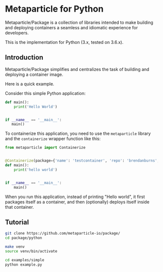 # Metaparticle for Python
Metaparticle/Package is a collection of libraries intended to
make building and deploying containers a seamless and idiomatic
experience for developers.

This is the implementation for Python (3.x, tested on 3.6.x).

## Introduction
Metaparticle/Package simplifies and centralizes the task of
building and deploying a container image.

Here is a quick example.

Consider this simple Python application:
```python
def main():
    print('Hello World')


if __name__ == '__main__':
   main()
```

To containerize this application, you need to use the `metaparticle` library and
the `containerize` wrapper function like this:

```python
from metaparticle import Containerize


@Containerize(package={'name': 'testcontainer', 'repo': 'brendanburns', 'publish': True})
def main():
    print('hello world')


if __name__ == '__main__':
    main()

```

When you run this application, instead of printing "Hello world", it first packages itself as a container, and
then (optionally) deploys itself inside that container.

## Tutorial

```bash
git clone https://github.com/metaparticle-io/package/
cd package/python

make venv
source venv/bin/activate

cd examples/simple
python example.py
```
